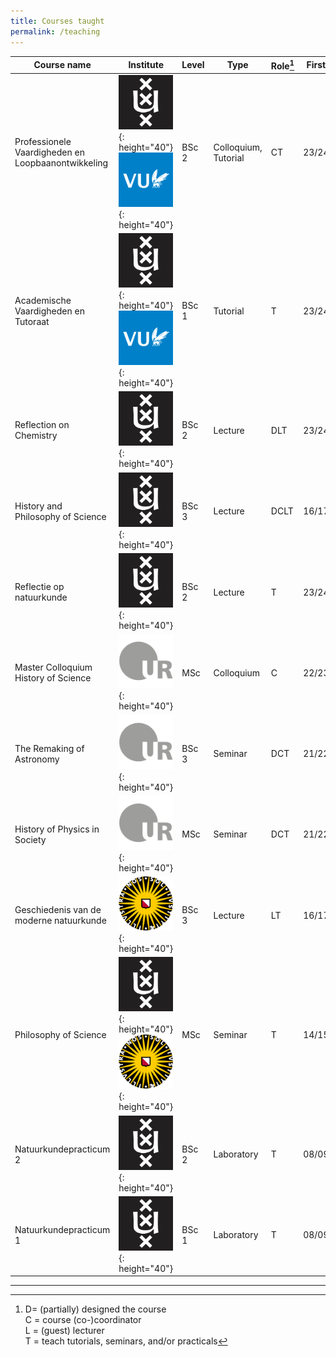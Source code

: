 ```yaml
---
title: Courses taught
permalink: /teaching
---
```


| Course name                                        |Institute          | Level | Type                 | Role[^tasks] | First | Last  |  
| -------------------------------------------------- | ---------------------------------------------------------------------------------------------------------------------------------------------------- | ----- | -------------------- | ------------ | ----- | ----- | 
| Professionele Vaardigheden en Loopbaanontwikkeling | ![Logo of the University of Amsterdam](images/logo_UvA.jpg){: height="40"}![Logo of VU Amsterdam](images/logo_VU.png){: height="40"}                | BSc 2 | Colloquium, Tutorial | CT           | 23/24 | 24/25 | 
| Academische Vaardigheden en Tutoraat               | ![Logo of the University of Amsterdam](images/logo_UvA.jpg){: height="40"}![Logo of VU Amsterdam](images/logo_VU.png){: height="40"}                | BSc 1 | Tutorial             | T            | 23/24 | 24/25 |     
| Reflection on Chemistry                            | ![Logo of the University of Amsterdam](images/logo_UvA.jpg){: height="40"}                                                                           | BSc 2 | Lecture              | DLT          | 23/24 | 24/25 |     
| History and Philosophy of Science                  | ![Logo of the University of Amsterdam](images/logo_UvA.jpg){: height="40"}                                                                           | BSc 3 | Lecture              | DCLT         | 16/17 | 24/25 |     
| Reflectie op natuurkunde                           | ![Logo of the University of Amsterdam](images/logo_UvA.jpg){: height="40"}                                                                           | BSc 2 | Lecture              | T            | 23/24 |       |     
| Master Colloquium History of Science               | ![Logo of the University of Regensburg](images/logo_Regensburg.png){: height="40"}                                                                   | MSc   | Colloquium           | C            | 22/23 |       |     
| The Remaking of Astronomy                          | ![Logo of the University of Regensburg](images/logo_Regensburg.png){: height="40"}                                                                   | BSc 3 | Seminar              | DCT          | 21/22 |       |     
| History of Physics in Society                      | ![Logo of the University of Regensburg](images/logo_Regensburg.png){: height="40"}                                                                   | MSc   | Seminar              | DCT          | 21/22 | 22/23 |     
| Geschiedenis van de moderne natuurkunde            | ![Logo of the Utrecht University](images/logo_Utrecht.png){: height="40"}                                                                            | BSc 3 | Lecture              | LT           | 16/17 | 17/18 |     
| Philosophy of Science                              | ![Logo of the University of Amsterdam](images/logo_UvA.jpg){: height="40"}![Logo of the Utrecht University](images/logo_Utrecht.png){: height="40"} | MSc   | Seminar              | T            | 14/15 | 15/16 |     
| Natuurkundepracticum 2                             | ![Logo of the University of Amsterdam](images/logo_UvA.jpg){: height="40"}                                                                           | BSc 2 | Laboratory           | T            | 08/09 | 09/10 |     
| Natuurkundepracticum 1                             | ![Logo of the University of Amsterdam](images/logo_UvA.jpg){: height="40"}                                                                           | BSc 1 | Laboratory           | T            | 08/09 |       |     

----

[^tasks]: D= (partially) designed the course  
	C = course (co-)coordinator  
	L = (guest) lecturer  
	T = teach tutorials, seminars, and/or practicals

[^inst]: 
	UR = University of Regensburg  
	UU = Utrecht University  
	UvA = University of Amsterdam  
	VU = Vrije Universiteit Amsterdam
